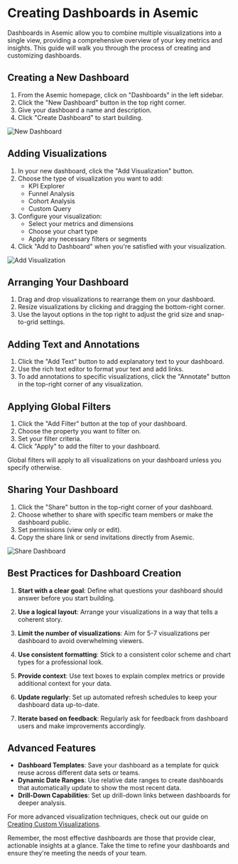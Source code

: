 # Creating Dashboards in Asemic

Dashboards in Asemic allow you to combine multiple visualizations into a single view, providing a comprehensive overview of your key metrics and insights. This guide will walk you through the process of creating and customizing dashboards.

## Creating a New Dashboard

1. From the Asemic homepage, click on "Dashboards" in the left sidebar.
2. Click the "New Dashboard" button in the top right corner.
3. Give your dashboard a name and description.
4. Click "Create Dashboard" to start building.

![New Dashboard](../assets/new-dashboard.png)

## Adding Visualizations

1. In your new dashboard, click the "Add Visualization" button.
2. Choose the type of visualization you want to add:
   - KPI Explorer
   - Funnel Analysis
   - Cohort Analysis
   - Custom Query
3. Configure your visualization:
   - Select your metrics and dimensions
   - Choose your chart type
   - Apply any necessary filters or segments
4. Click "Add to Dashboard" when you're satisfied with your visualization.

![Add Visualization](../assets/add-visualization.png)

## Arranging Your Dashboard

1. Drag and drop visualizations to rearrange them on your dashboard.
2. Resize visualizations by clicking and dragging the bottom-right corner.
3. Use the layout options in the top right to adjust the grid size and snap-to-grid settings.

## Adding Text and Annotations

1. Click the "Add Text" button to add explanatory text to your dashboard.
2. Use the rich text editor to format your text and add links.
3. To add annotations to specific visualizations, click the "Annotate" button in the top-right corner of any visualization.

## Applying Global Filters

1. Click the "Add Filter" button at the top of your dashboard.
2. Choose the property you want to filter on.
3. Set your filter criteria.
4. Click "Apply" to add the filter to your dashboard.

Global filters will apply to all visualizations on your dashboard unless you specify otherwise.

## Sharing Your Dashboard

1. Click the "Share" button in the top-right corner of your dashboard.
2. Choose whether to share with specific team members or make the dashboard public.
3. Set permissions (view only or edit).
4. Copy the share link or send invitations directly from Asemic.

![Share Dashboard](../assets/share-dashboard.png)

## Best Practices for Dashboard Creation

1. **Start with a clear goal**: Define what questions your dashboard should answer before you start building.

2. **Use a logical layout**: Arrange your visualizations in a way that tells a coherent story.

3. **Limit the number of visualizations**: Aim for 5-7 visualizations per dashboard to avoid overwhelming viewers.

4. **Use consistent formatting**: Stick to a consistent color scheme and chart types for a professional look.

5. **Provide context**: Use text boxes to explain complex metrics or provide additional context for your data.

6. **Update regularly**: Set up automated refresh schedules to keep your dashboard data up-to-date.

7. **Iterate based on feedback**: Regularly ask for feedback from dashboard users and make improvements accordingly.

## Advanced Features

- **Dashboard Templates**: Save your dashboard as a template for quick reuse across different data sets or teams.
- **Dynamic Date Ranges**: Use relative date ranges to create dashboards that automatically update to show the most recent data.
- **Drill-Down Capabilities**: Set up drill-down links between dashboards for deeper analysis.

For more advanced visualization techniques, check out our guide on [Creating Custom Visualizations](custom-visualizations.md).

Remember, the most effective dashboards are those that provide clear, actionable insights at a glance. Take the time to refine your dashboards and ensure they're meeting the needs of your team.
